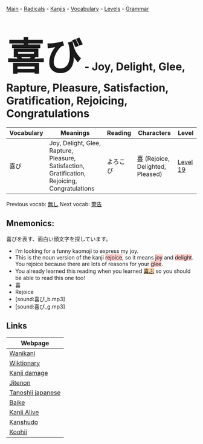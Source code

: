 <style> bigfont {font-size: 100px}</style>
[Main](../README.md) -
[Radicals](../radicals.md) -
[Kanjis](../kanjis.md) -
[Vocabulary](../vocabulary.md) -
[Levels](../levels.md) -
[Grammar](../grammar.md)
# <bigfont> 喜び</bigfont> - Joy, Delight, Glee, Rapture, Pleasure, Satisfaction, Gratification, Rejoicing, Congratulations 

| Vocabulary | Meanings | Reading | Characters | Level |
| --- | --- | --- | --- | --- |
| 喜び | Joy, Delight, Glee, Rapture, Pleasure, Satisfaction, Gratification, Rejoicing, Congratulations | よろこび |  [喜](../kanjis/喜.md) (Rejoice, Delighted, Pleased) | [Level 19](../levels/wk_level19.md) |

Previous vocab: [無し](無し.md) Next vocab: [警告](警告.md) 

## Mnemonics:
喜びを表す、面白い顔文字を探しています。
* I’m looking for a funny kaomoji to express my joy.
* This is the noun version of the kanji <span style="background-color:#ffcccb"> rejoice</span>, so it means <span style="background-color:#ffcccb"> joy</span> and <span style="background-color:#ffcccb"> delight</span>. You rejoice because there are lots of reasons for your <span style="background-color:#ffcccb"> glee</span>.
* You already learned this reading when you learned <span style="background-color:#fed8b1"> [喜ぶ](https://jisho.org/search/喜ぶ)</span> so you should be able to read this one too!
* 喜
* Rejoice
* [sound:喜び_b.mp3]
* [sound:喜び_g.mp3]


## Links 

| Webpage |
| --- |
| [Wanikani          ](https://www.wanikani.com/kanji/喜び) |
| [Wiktionary        ](https://en.wiktionary.org/wiki/喜び) |
| [Kanji damage      ](http://www.kanjidamage.com/kanji/search?utf8=✓&q=喜び) |
| [Jitenon           ](https://jitenon.com/kanji/喜び) |
| [Tanoshii japanese ](https://www.tanoshiijapanese.com/dictionary/kanji.cfm?k=喜び) |
| [Baike             ](https://baike.baidu.com/item/喜び) |
| [Kanji Alive       ](https://app.kanjialive.com/喜び) |
| [Kanshudo          ](https://www.kanshudo.com/searchmn?q=喜び) |
| [Koohii            ](https://kanji.koohii.com/study/kanji/喜び) |
